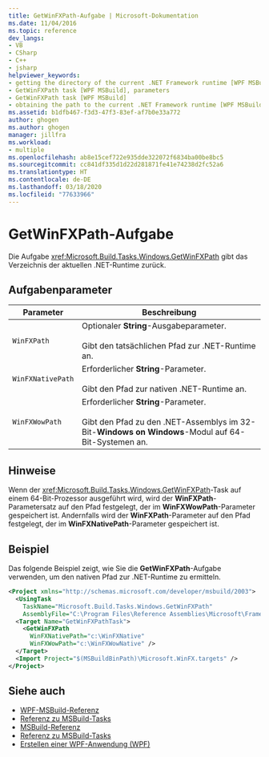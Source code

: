 ```yaml
---
title: GetWinFXPath-Aufgabe | Microsoft-Dokumentation
ms.date: 11/04/2016
ms.topic: reference
dev_langs:
- VB
- CSharp
- C++
- jsharp
helpviewer_keywords:
- getting the directory of the current .NET Framework runtime [WPF MSBuild]
- GetWinFXPath task [WPF MSBuild], parameters
- GetWinFXPath task [WPF MSBuild]
- obtaining the path to the current .NET Framework runtime [WPF MSBuild]
ms.assetid: b1dfb467-f3d3-47f3-83ef-af7b0e33a772
author: ghogen
ms.author: ghogen
manager: jillfra
ms.workload:
- multiple
ms.openlocfilehash: ab8e15cef722e935dde322072f6834ba00be8bc5
ms.sourcegitcommit: cc841df335d1d22d281871fe41e74238d2fc52a6
ms.translationtype: HT
ms.contentlocale: de-DE
ms.lasthandoff: 03/18/2020
ms.locfileid: "77633966"
---
```

# <a name="getwinfxpath-task"></a>GetWinFXPath-Aufgabe

Die Aufgabe <xref:Microsoft.Build.Tasks.Windows.GetWinFXPath> gibt das Verzeichnis der aktuellen .NET-Runtime zurück.

## <a name="task-parameters"></a>Aufgabenparameter

| Parameter | Beschreibung |
|-------------------| - |
| `WinFXPath` | Optionaler **String**-Ausgabeparameter.<br /><br /> Gibt den tatsächlichen Pfad zur .NET-Runtime an. |
| `WinFXNativePath` | Erforderlicher **String**-Parameter.<br /><br /> Gibt den Pfad zur nativen .NET-Runtime an. |
| `WinFXWowPath` | Erforderlicher **String**-Parameter.<br /><br /> Gibt den Pfad zu den .NET-Assemblys im 32-Bit-**Windows on Windows**-Modul auf 64-Bit-Systemen an. |

## <a name="remarks"></a>Hinweise

 Wenn der <xref:Microsoft.Build.Tasks.Windows.GetWinFXPath>-Task auf einem 64-Bit-Prozessor ausgeführt wird, wird der **WinFXPath**-Parametersatz auf den Pfad festgelegt, der im **WinFXWowPath**-Parameter gespeichert ist. Andernfalls wird der **WinFXPath**-Parameter auf den Pfad festgelegt, der im **WinFXNativePath**-Parameter gespeichert ist.

## <a name="example"></a>Beispiel

 Das folgende Beispiel zeigt, wie Sie die **GetWinFXPath**-Aufgabe verwenden, um den nativen Pfad zur .NET-Runtime zu ermitteln.

```xml
<Project xmlns="http://schemas.microsoft.com/developer/msbuild/2003">
  <UsingTask
    TaskName="Microsoft.Build.Tasks.Windows.GetWinFXPath"
    AssemblyFile="C:\Program Files\Reference Assemblies\Microsoft\Framework\v3.0\PresentationBuildTasks.dll" />
  <Target Name="GetWinFXPathTask">
    <GetWinFXPath
      WinFXNativePath="c:\WinFXNative"
      WinFXWowPath="c:\WinFXWowNative" />
  </Target>
  <Import Project="$(MSBuildBinPath)\Microsoft.WinFX.targets" />
</Project>
```

## <a name="see-also"></a>Siehe auch

- [WPF-MSBuild-Referenz](../msbuild/wpf-msbuild-reference.md)
- [Referenz zu MSBuild-Tasks](../msbuild/wpf-msbuild-task-reference.md)
- [MSBuild-Referenz](../msbuild/msbuild-reference.md)
- [Referenz zu MSBuild-Tasks](../msbuild/msbuild-task-reference.md)
- [Erstellen einer WPF-Anwendung (WPF)](/dotnet/framework/wpf/app-development/building-a-wpf-application-wpf)
